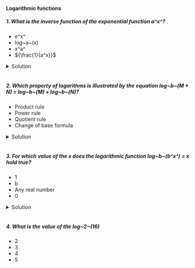 #### Logarithmic functions

##### 1. What is the inverse function of the exponential function a^x^?

- e^x^
- log~a~(x)
- x^a^
- ${\frac{1}{a^x}}$

<details>
  <summary>Solution</summary>

  </br>

The exponential function \( a^x \) and the logarithmic function \( \log_a(x) \) are inverses of each other. This means that if:

\[
y = a^x,
\]

then the inverse is given by:

\[
x = \log_a(y).
\]

Thus, the correct answer is:

- **log~a~(x)**

</details>

</br>

##### 2. Which property of logarithms is illustrated by the equation log~b~(M \* N) = log~b~(M) + log~b~(N)?

- Product rule
- Power rule
- Quotient rule
- Change of base formula

<details>
  <summary>Solution</summary>

  </br>

    The equation log~b~(M \* N) = log~b~(M) + log~b~(N) represents the Product Rule for logarithms

    Answer: Product rule

</details>

</br>

##### 3. For which value of the x does the logarithmic function log~b~(b^x^) = x hold true?

- 1
- b
- Any real number
- 0

<details>
  <summary>Solution</summary>

  </br>

The identity

\[
\log_b(b^x) = x
\]

holds for **any real value** of \( x \). This is a fundamental property of logarithms: applying the log base \( b \) to \( b^x \) simply returns \( x \).

**Answer: Any real number**

</details>

</br>

##### 4. What is the value of the log~2~(16)

- 2
- 3
- 4
- 5
